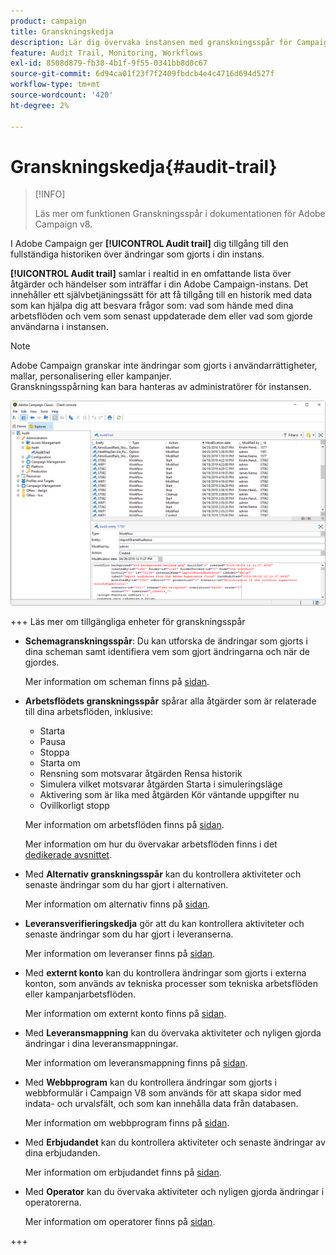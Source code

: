 ```yaml
---
product: campaign
title: Granskningskedja
description: Lär dig övervaka instansen med granskningsspår för Campaign
feature: Audit Trail, Monitoring, Workflows
exl-id: 8508d879-fb38-4b1f-9f55-0341bb8d0c67
source-git-commit: 6d94ca01f23f7f2409fbdcb4e4c4716d694d527f
workflow-type: tm+mt
source-wordcount: '420'
ht-degree: 2%

---
```


# Granskningskedja{#audit-trail}

>[!INFO]
>
>Läs mer om funktionen Granskningsspår i dokumentationen för Adobe Campaign v8.

I Adobe Campaign ger **[!UICONTROL Audit trail]** dig tillgång till den fullständiga historiken över ändringar som gjorts i din instans.

**[!UICONTROL Audit trail]** samlar i realtid in en omfattande lista över åtgärder och händelser som inträffar i din Adobe Campaign-instans. Det innehåller ett självbetjäningssätt för att få tillgång till en historik med data som kan hjälpa dig att besvara frågor som: vad som hände med dina arbetsflöden och vem som senast uppdaterade dem eller vad som gjorde användarna i instansen.

>[!NOTE]
>
>Adobe Campaign granskar inte ändringar som gjorts i användarrättigheter, mallar, personalisering eller kampanjer.\
>Granskningsspårning kan bara hanteras av administratörer för instansen.

![](assets/audit_trail_2.png)

+++ Läs mer om tillgängliga enheter för granskningsspår

* **Schemagranskningsspår**: Du kan utforska de ändringar som gjorts i dina scheman samt identifiera vem som gjort ändringarna och när de gjordes.

  Mer information om scheman finns på [sidan](../../configuration/using/data-schemas.md).

* **Arbetsflödets granskningsspår** spårar alla åtgärder som är relaterade till dina arbetsflöden, inklusive:

   * Starta
   * Pausa
   * Stoppa
   * Starta om
   * Rensning som motsvarar åtgärden Rensa historik
   * Simulera vilket motsvarar åtgärden Starta i simuleringsläge
   * Aktivering som är lika med åtgärden Kör väntande uppgifter nu
   * Ovillkorligt stopp

  Mer information om arbetsflöden finns på [sidan](../../workflow/using/about-workflows.md).

  Mer information om hur du övervakar arbetsflöden finns i det [dedikerade avsnittet](../../workflow/using/monitoring-workflow-execution.md).

* Med **Alternativ granskningsspår** kan du kontrollera aktiviteter och senaste ändringar som du har gjort i alternativen.

  Mer information om alternativ finns på [sidan](../../installation/using/configuring-campaign-options.md).

* **Leveransverifieringskedja** gör att du kan kontrollera aktiviteter och senaste ändringar som du har gjort i leveranserna.

  Mer information om leveranser finns på [sidan](../../delivery/using/communication-channels.md).

* Med **externt konto** kan du kontrollera ändringar som gjorts i externa konton, som används av tekniska processer som tekniska arbetsflöden eller kampanjarbetsflöden.

  Mer information om externt konto finns på [sidan](../../installation/using/external-accounts.md).

* Med **Leveransmappning** kan du övervaka aktiviteter och nyligen gjorda ändringar i dina leveransmappningar.

  Mer information om leveransmappning finns på [sidan](../../configuration/using/target-mapping.md).

* Med **Webbprogram** kan du kontrollera ändringar som gjorts i webbformulär i Campaign V8 som används för att skapa sidor med indata- och urvalsfält, och som kan innehålla data från databasen.

  Mer information om webbprogram finns på [sidan](../../web/using/about-web-applications.md).

* Med **Erbjudandet** kan du kontrollera aktiviteter och senaste ändringar av dina erbjudanden.

  Mer information om erbjudandet finns på [sidan](../../interaction/using/interaction-and-offer-management.md).

* Med **Operator** kan du övervaka aktiviteter och nyligen gjorda ändringar i operatorerna.

  Mer information om operatorer finns på [sidan](../../platform/using/access-management-operators.md).

+++
